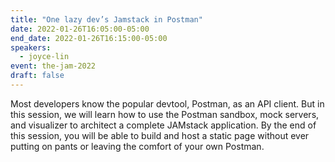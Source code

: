 ```yaml
---
title: "One lazy dev’s Jamstack in Postman"
date: 2022-01-26T16:05:00-05:00
end_date: 2022-01-26T16:15:00-05:00
speakers:
  - joyce-lin
event: the-jam-2022
draft: false
---
```


Most developers know the popular devtool, Postman, as an API client. But in this session, we will learn how to use the Postman sandbox, mock servers, and visualizer to architect a complete JAMstack application. By the end of this session, you will be able to build and host a static page without ever putting on pants or leaving the comfort of your own Postman.
